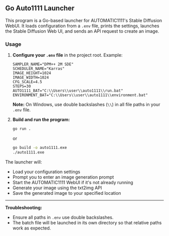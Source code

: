 ## Go Auto1111 Launcher

This program is a Go-based launcher for AUTOMATIC1111's Stable Diffusion WebUI. It loads configuration from a `.env` file, prints the settings, launches the Stable Diffusion Web UI, and sends an API request to create an image.

### Usage

1. **Configure your `.env` file** in the project root. Example:

    ```env
    SAMPLER_NAME="DPM++ 2M SDE"
    SCHEDULER_NAME="Karras"
    IMAGE_HEIGHT=1024
    IMAGE_WIDTH=1024
    CFG_SCALE=4.5
    STEPS=30
    AUTO1111_BAT="C:\\Users\\user\\auto1111\\run.bat"
    ENVIRONMENT_BAT="C:\\Users\\user\\auto1111\\environment.bat"
    ```
    **Note:** On Windows, use double backslashes (`\\`) in all file paths in your `.env` file.

2. **Build and run the program:**
    ```sh
    go run .
    ```
    or
    ```sh
    go build -o auto1111.exe
    ./auto1111.exe
    ```

The launcher will:
- Load your configuration settings
- Prompt you to enter an image generation prompt
- Start the AUTOMATIC1111 WebUI if it's not already running
- Generate your image using the txt2img API
- Save the generated image to your specified location

---
**Troubleshooting:**
- Ensure all paths in `.env` use double backslashes.
- The batch file will be launched in its own directory so that relative paths work as expected.
